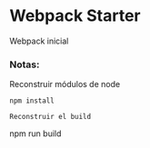 # Webpack Starter

Webpack inicial

### Notas:
Reconstruir módulos de node
```
npm install

Reconstruir el build
```
npm run build